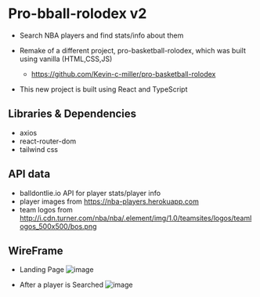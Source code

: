 # Pro-bball-rolodex v2
- Search NBA players and find stats/info about them

- Remake of a different project, pro-basketball-rolodex, which was built using
  vanilla (HTML,CSS,JS)
  - https://github.com/Kevin-c-miller/pro-basketball-rolodex
- This new project is built using React and TypeScript

## Libraries & Dependencies

- axios
- react-router-dom
- tailwind css

## API data
- balldontlie.io API for player stats/player info
- player images from https://nba-players.herokuapp.com
- team logos from http://i.cdn.turner.com/nba/nba/.element/img/1.0/teamsites/logos/teamlogos_500x500/bos.png

## WireFrame
- Landing Page
![image](https://user-images.githubusercontent.com/80793283/167496064-8335f3fe-95b8-43d8-807c-adca1c63f105.png)

- After a player is Searched
![image](https://user-images.githubusercontent.com/80793283/167496234-442c9800-63e8-4666-8dbb-92156bc2fbd8.png)
